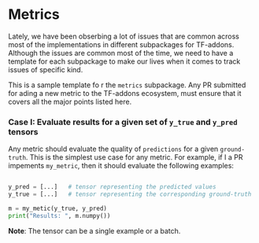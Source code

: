 # Metrics

Lately, we have been obserbing a lot of issues that are common across most of the implementations in different subpackages for TF-addons. Although the issues are common most of the time, we need to have a template for each subpackage to make our lives when it comes to track issues of specific kind. 

This is a sample template fo r the `metrics` subpackage. Any PR submitted for ading a new metric to the TF-addons ecosystem, must ensure that it covers all the major points listed here.


### Case I: Evaluate results for a given set of `y_true` and `y_pred` tensors
Any metric should evaluate the quality of `predictions` for a given `ground-truth`. This is the simplest use case for any metric. For example, if I a PR impements `my_metric`, then it should evaluate the following examples:

```python

y_pred = [...]   # tensor representing the predicted values
y_true = [...]   # tensor representing the corresponding ground-truth

m = my_metic(y_true, y_pred)
print("Results: ", m.numpy())
```

**Note**: The tensor can be a single example or a batch.
